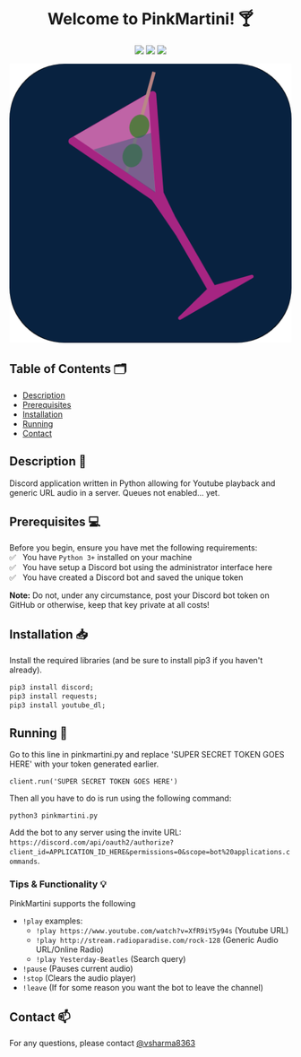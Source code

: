 <h1 align="center">Welcome to PinkMartini! 🍸</h1>

<p align="center">
  <img src="https://img.shields.io/badge/Language-Python-brightgreen" />
  <img src="https://img.shields.io/pypi/pyversions/latest" />
  <img src="https://img.shields.io/badge/Contributers-1-red" />
</p>

<p align="center">
  <img src="https://github.com/vsharma8363/PinkMartini/blob/main/image.png?raw=true" />
</p>

## Table of Contents 🗂

  * [Description](#description)<br/>
  * [Prerequisites](#prereqs)<br/>
  * [Installation](#installation)<br/>
  * [Running](#running)<br/>
  * [Contact](#contact)<br/>

## <a name="description"></a>Description 📝

Discord application written in Python allowing for Youtube playback and generic URL audio in a server. Queues not enabled... yet.

## <a name="prereqs"></a>Prerequisites 💻

Before you begin, ensure you have met the following requirements:<br/>
✅ &nbsp; You have `Python 3+` installed on your machine <br/>
✅ &nbsp; You have setup a Discord bot using the administrator interface <a src="https://discord.com/developers/applications">here</a> <br/>
✅ &nbsp; You have created a Discord bot and saved the unique token <br/>

**Note:** Do not, under any circumstance, post your Discord bot token on GitHub or otherwise, keep that key private at all costs!

## <a name="installation"></a>Installation 📥

Install the required libraries (and be sure to install pip3 if you haven't already).

```
pip3 install discord;
pip3 install requests;
pip3 install youtube_dl;
```

## <a name="running"></a>Running 🚀

Go to this line in pinkmartini.py and replace 'SUPER SECRET TOKEN GOES HERE' with your token generated earlier.

```
client.run('SUPER SECRET TOKEN GOES HERE')
```

Then all you have to do is run using the following command:

```
python3 pinkmartini.py
```

Add the bot to any server using the invite URL: ```https://discord.com/api/oauth2/authorize?client_id=APPLICATION_ID_HERE&permissions=0&scope=bot%20applications.commands```.

### Tips & Functionality 💡

PinkMartini supports the following
- ```!play``` examples:
  - ```!play https://www.youtube.com/watch?v=XfR9iY5y94s``` (Youtube URL)
  - ```!play http://stream.radioparadise.com/rock-128``` (Generic Audio URL/Online Radio)
  - ```!play Yesterday-Beatles``` (Search query)
- ```!pause``` (Pauses current audio)
- ```!stop``` (Clears the audio player)
- ```!leave``` (If for some reason you want the bot to leave the channel)

##  <a name="contact"></a>Contact 📫
For any questions, please contact [@vsharma8363](https://github.com/vsharma8363)
